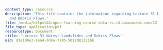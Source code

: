 ```yaml
---
content_type: resource
description: 'This file contains the information regarding Lecture 31 Notes: Landslides
  and Debris Flows.'
file: /media/https%3A/open-learning-course-data-rc.s3.amazonaws.com/12-001-introduction-to-geology-fall-2013/d3e109e28ea40d8e72855012d81221bb_MIT12_001F13_Lec31Notes.pdf
file_type: application/pdf
resourcetype: Document
title: 'Lecture 31 Notes: Landslides and Debris Flows'
uid: d3e109e2-8ea4-0d8e-7285-5012d81221bb
---
```

